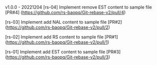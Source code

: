 
v1.0.0 - 20221204
[rs-04] Implement remove EST content to sample file
[PR#4] (https://github.com/rs-baopq/Git-rebase-v2/pull/4)

[rs-03] Implement add NAL content to sample file
[PR#2] (https://github.com/rs-baopq/Git-rebase-v2/pull/2)

[rs-02] Implement add RS content to sample file
[PR#1] (https://github.com/rs-baopq/Git-rebase-v2/pull/1)

[rs-01] Implement add EST content to sample file
[PR#3] (https://github.com/rs-baopq/Git-rebase-v2/pull/3)
